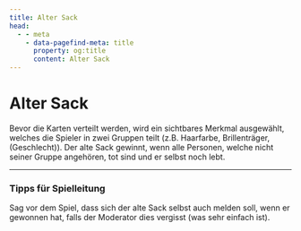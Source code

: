 ```yaml
---
title: Alter Sack
head:
  - - meta
    - data-pagefind-meta: title
      property: og:title
      content: Alter Sack
---
```

# Alter Sack <TeamBadge team="Einzelgänger" />

Bevor die Karten verteilt werden, wird ein sichtbares Merkmal ausgewählt, welches die Spieler in zwei Gruppen teilt (z.B. Haarfarbe, Brillenträger, (Geschlecht)). Der alte Sack gewinnt, wenn alle Personen, welche nicht seiner Gruppe angehören, tot sind und er selbst noch lebt.

---

### Tipps für Spielleitung
Sag vor dem Spiel, dass sich der alte Sack selbst auch melden soll, wenn er gewonnen hat, falls der Moderator dies vergisst (was sehr einfach ist).